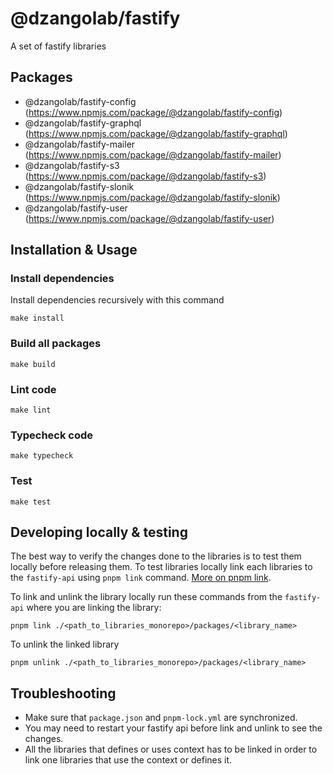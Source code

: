 # @dzangolab/fastify
A set of fastify libraries


## Packages
  - @dzangolab/fastify-config (https://www.npmjs.com/package/@dzangolab/fastify-config)
  - @dzangolab/fastify-graphql (https://www.npmjs.com/package/@dzangolab/fastify-graphql)
  - @dzangolab/fastify-mailer (https://www.npmjs.com/package/@dzangolab/fastify-mailer)
  - @dzangolab/fastify-s3 (https://www.npmjs.com/package/@dzangolab/fastify-s3)
  - @dzangolab/fastify-slonik (https://www.npmjs.com/package/@dzangolab/fastify-slonik)
  - @dzangolab/fastify-user (https://www.npmjs.com/package/@dzangolab/fastify-user)

## Installation & Usage

### Install dependencies
Install dependencies recursively with this command
```
make install
```

### Build all packages
```
make build
```

### Lint code
```
make lint
```

### Typecheck code
```
make typecheck
```

### Test
```
make test
```

## Developing locally & testing
The best way to verify the changes done to the libraries is to test them locally before releasing them. To test libraries locally link each libraries to the `fastify-api` using `pnpm link` command. [More on pnpm link](https://pnpm.io/cli/link).

To link and unlink the library locally run these commands from the `fastify-api` where you are linking the library:
```
pnpm link ./<path_to_libraries_monorepo>/packages/<library_name>
```

To unlink the linked library
```
pnpm unlink ./<path_to_libraries_monorepo>/packages/<library_name>
```

## Troubleshooting
  - Make sure that `package.json` and `pnpm-lock.yml` are synchronized.
  - You may need to restart your fastify api before link and unlink to see the changes.
  - All the libraries that defines or uses context has to be linked in order to link one libraries that use the context or defines it.
